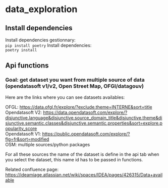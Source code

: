 # data_exploration

## Install dependencies 
Install dependencies gestionnary:<br/>
`pip install poetry`
Install dependencies:<br/>
`poetry install`

## Api functions
### Goal: get dataset you want from multiple source of data (opendatasoft v1/v2, Open Street Map, OFGl/datagouv)

Here are the links where you can see datasets availables:

OFGL: https://data.ofgl.fr/explore/?exclude.theme=INTERNE&sort=title <br/>
Opendatasoft V2: https://data.opendatasoft.com/explore/?disjunctive.language&disjunctive.source_domain_title&disjunctive.theme&disjunctive.semantic.classes&disjunctive.semantic.properties&sort=explore.popularity_score <br/>
Opendatasoft V1: https://public.opendatasoft.com/explore/?flg=fr&sort=modified <br/>
OSM: multiple sources/python packages <br/>

For all these sources the name of the dataset is define in the api tab when you select the dataset, this name id has to be passed in functions.

Related confluence page: https://ideamiage.atlassian.net/wiki/spaces/IDEA/pages/426315/Data+available
